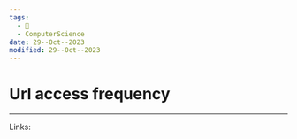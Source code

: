 ```yaml
---
tags:
  - 🌱
  - ComputerScience
date: 29--Oct--2023
modified: 29--Oct--2023
---
```

# Url access frequency


---
Links:
